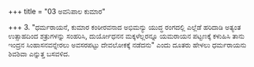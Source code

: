 +++
title = "03 ಅವನಿಪಾಲ ಕುಮಾರ"

+++
3. "ಧರ್ಮರಾಯನೆ, ಕುಮಾರ ಕಂಠೀರವನಾದ ಅಭಿಮನ್ಯು ಯುದ್ಧ ರಂಗದಲ್ಲಿ ಎಲ್ಲೆಡೆ ಹರಿದಾಡಿ ಅತ್ಯಂತ ಉತ್ಸಾಹದಿಂದ ಶತ್ರುಗಳನ್ನು ಸಂಹರಿಸಿ, ದುರ್ಯೋಧನನ ಮಕ್ಕಳೆಲ್ಲರನ್ನೂ ಯಮರಾಯನ ಪಟ್ಟಣಕ್ಕೆ ಕಳುಹಿಸಿ ತಾನು ಇಂದ್ರನ ಸಿಂಹಾಸನವನ್ನೇರಲು ಅವಸರಪಟ್ಟು ದೇವಲೋಕಕ್ಕೆ ನಡೆದನು" ಎಂದು ದೂತರು ಹೇಳಲು  ಧರ್ಮರಾಯನು ಶಿವಶಿವಾ ಎನ್ನುತ್ತ ಬಸವಳಿದ.